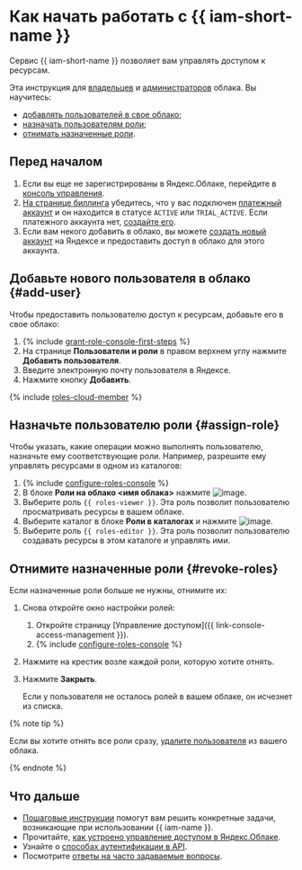 # Как начать работать c {{ iam-short-name }}

Сервис {{ iam-short-name }} позволяет вам управлять доступом к ресурсам.

Эта инструкция для [владельцев](../resource-manager/concepts/resources-hierarchy.md#owner) и [администраторов](concepts/access-control/roles.md#admin) облака. Вы научитесь:

* [добавлять пользователей в свое облако](#add-user);
* [назначать пользователям роли](#assign-role);
* [отнимать назначенные роли](#revoke-roles).

## Перед началом

1. Если вы еще не зарегистрированы в Яндекс.Облаке, перейдите в [консоль управления](https://console.cloud.yandex.ru).
1. [На странице биллинга](https://console.cloud.yandex.ru/billing) убедитесь, что у вас подключен [платежный аккаунт](../billing/concepts/billing-account.md) и он находится в статусе `ACTIVE` или `TRIAL_ACTIVE`. Если платежного аккаунта нет, [создайте его](../billing/quickstart/index.md#create_billing_account).
1. Если вам некого добавить в облако, вы можете [создать новый аккаунт](https://passport.yandex.ru/registration) на Яндексе и предоставить доступ в облако для этого аккаунта.

## Добавьте нового пользователя в облако {#add-user}

Чтобы предоставить пользователю доступ к ресурсам, добавьте его в свое облако:

1. {% include [grant-role-console-first-steps](../_includes/iam/grant-role-console-first-steps.md) %}
1. На странице **Пользователи и роли** в правом верхнем углу нажмите **Добавить пользователя**.
1. Введите электронную почту пользователя в Яндексе.
1. Нажмите кнопку **Добавить**.

{% include [roles-cloud-member](../_includes/roles-cloud-member.md) %}

## Назначьте пользователю роли {#assign-role}

Чтобы указать, какие операции можно выполнять пользователю, назначьте ему соответствующие роли. Например, разрешите ему управлять ресурсами в одном из каталогов:

1. {% include [configure-roles-console](../_includes/iam/configure-roles-console.md) %}
1. В блоке **Роли на облако <имя облака>** нажмите ![image](../_assets/plus-sign.svg).
1. Выберите роль `{{ roles-viewer }}`. Эта роль позволит пользователю просматривать ресурсы в вашем облаке.
1. Выберите каталог в блоке **Роли в каталогах** и нажмите ![image](../_assets/plus-sign.svg).
1. Выберите роль `{{ roles-editor }}`. Эта роль позволит пользователю создавать ресурсы в этом каталоге и управлять ими.

## Отнимите назначенные роли {#revoke-roles}

Если назначенные роли больше не нужны, отнимите их:

1. Снова откройте окно настройки ролей:
    1. Откройте страницу [Управление доступом]({{ link-console-access-management }}).
    1. {% include [configure-roles-console](../_includes/iam/configure-roles-console.md) %}
1. Нажмите на крестик возле каждой роли, которую хотите отнять.
1. Нажмите **Закрыть**.

    Если у пользователя не осталось ролей в вашем облаке, он исчезнет из списка.

{% note tip %}

Если вы хотите отнять все роли сразу, [удалите пользователя](operations/users/delete.md) из вашего облака.

{% endnote %}

## Что дальше

* [Пошаговые инструкции](operations/index.md) помогут вам решить конкретные задачи, возникающие при использовании {{ iam-name }}.
* Прочитайте, [как устроено управление доступом в Яндекс.Облаке](concepts/access-control/index.md).
* Узнайте о [способах аутентификации в API](api-ref/authentication.md).
* Посмотрите [ответы на часто задаваемые вопросы](qa/index.md).
